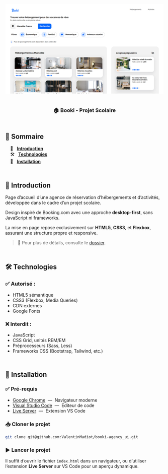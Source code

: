 <div align="center">  
    <a href="https://booki-agency-vm.netlify.app/" target="_blank">  
      <img src=".docs/preview.png" alt="Aperçu du projet">  
    </a>
    </br>  
    </br>  
  <h3 align="center">🏠 Booki - Projet Scolaire</h3>  
</div>

## <br /> 📌 Sommaire

&nbsp;&nbsp;&nbsp; 🎨 &nbsp; [**Introduction**](#introduction)<br />
&nbsp;&nbsp;&nbsp; 🛠️ &nbsp; [**Technologies**](#technologies)<br />
&nbsp;&nbsp;&nbsp; 🚀 &nbsp; [**Installation**](#installation)<br />

## <br /> <a name="introduction">🎨 Introduction</a>

Page d’accueil d’une agence de réservation d’hébergements et d’activités, développée dans le cadre d’un projet scolaire.

Design inspiré de Booking.com avec une approche **desktop-first**, sans JavaScript ni frameworks.

La mise en page repose exclusivement sur **HTML5**, **CSS3**, et **Flexbox**, assurant une structure propre et responsive.

> 📁 Pour plus de détails, consulte le [dossier](/.docs).

## <br /> <a name="technologies">🛠️ Technologies</a>

### ✅ **Autorisé :**

- HTML5 sémantique
- CSS3 (Flexbox, Media Queries)
- CDN externes
- Google Fonts

### ❌ **Interdit :**

- JavaScript
- CSS Grid, unités REM/EM
- Préprocesseurs (Sass, Less)
- Frameworks CSS (Bootstrap, Tailwind, etc.)

## <br /> <a name="installation">🚀 Installation</a>

### ✅ Pré-requis

- [Google Chrome](https://www.google.com/) &nbsp;—&nbsp; Navigateur moderne
- [Visual Studio Code](https://code.visualstudio.com/) &nbsp;—&nbsp; Éditeur de code
- [Live Server](https://marketplace.visualstudio.com/items?itemName=ritwickdey.LiveServer) &nbsp;—&nbsp; Extension VS Code

### 📥 Cloner le projet

```bash
git clone git@github.com:ValentinMadiot/booki-agency_ui.git
```

### ▶️ Lancer le projet

Il suffit d’ouvrir le fichier `index.html` dans un navigateur, ou d’utiliser l’extension **Live Server** sur VS Code pour un aperçu dynamique.
